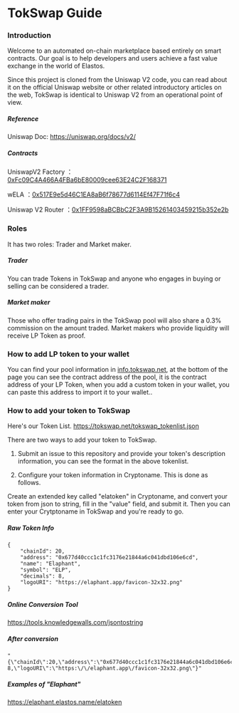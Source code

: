 # TokSwap Guide

### Introduction

Welcome to an automated on-chain marketplace based entirely on smart contracts. Our goal is to help developers and users achieve a fast value exchange in the world of Elastos.

Since this project is cloned from the Uniswap V2 code, you can read about it on the official Uniswap website or other related introductory articles on the web, TokSwap is identical to Uniswap V2 from an operational point of view.

##### Reference

Uniswap Doc: https://uniswap.org/docs/v2/

##### Contracts

UniswapV2 Factory ： [0xFc09C4A466A4FBa6bE80009cee63E24C2F168371](https://escscan.elaphant.app/address/0xfc09c4a466a4fba6be80009cee63e24c2f168371/transactions)

wELA ：[0x517E9e5d46C1EA8aB6f78677d6114Ef47F71f6c4](https://escscan.elaphant.app/address/0x517E9e5d46C1EA8aB6f78677d6114Ef47F71f6c4/transactions)

Uniswap V2 Router ：[0x1FF9598aBCBbC2F3A9B15261403459215b352e2b](https://escscan.elaphant.app/address/0x1FF9598aBCBbC2F3A9B15261403459215b352e2b/transactions)

### Roles

It has two roles: Trader and Market maker.

##### Trader

You can trade Tokens in TokSwap and anyone who engages in buying or selling can be considered a trader.

##### Market maker

Those who offer trading pairs in the TokSwap pool will also share a 0.3% commission on the amount traded. Market makers who provide liquidity will receive LP Token as proof.

### How to add LP token to your wallet

You can find your pool information in [info.tokswap.net](https://info.tokswap.net), at the bottom of the page you can see the contract address of the pool, it is the contract address of your LP Token, when you add a custom token in your wallet, you can paste this address to import it to your wallet..

### How to add your token to TokSwap

Here's our Token List.
https://tokswap.net/tokswap_tokenlist.json

There are two ways to add your token to TokSwap.

1. Submit an issue to this repository and provide your token's description information, you can see the format in the above tokenlist. 

2. Configure your token information in Cryptoname. This is done as follows.

Create an extended key called "elatoken" in Cryptoname, and convert your token from json to string, fill in the "value" field, and submit it. Then you can enter your Crytptoname in TokSwap and you're ready to go.

##### Raw Token Info
```
{
    "chainId": 20,
    "address": "0x677d40ccc1c1fc3176e21844a6c041dbd106e6cd",
    "name": "Elaphant",
    "symbol": "ELP",
    "decimals": 8,
    "logoURI": "https://elaphant.app/favicon-32x32.png"
}
```

##### Online Conversion Tool
https://tools.knowledgewalls.com/jsontostring

##### After conversion
```
"{\"chainId\":20,\"address\":\"0x677d40ccc1c1fc3176e21844a6c041dbd106e6cd\",\"name\":\"Elaphant\",\"symbol\":\"ELP\",\"decimals\": 8,\"logoURI\":\"https:\/\/elaphant.app\/favicon-32x32.png\"}"
```

##### Examples of "Elaphant"
https://elaphant.elastos.name/elatoken











